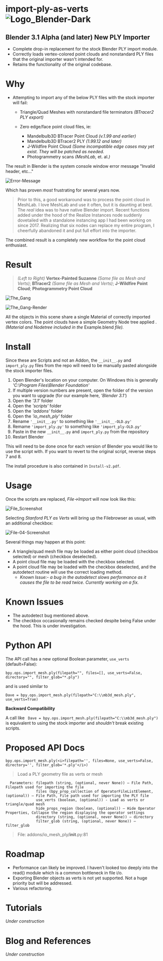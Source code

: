 # import-ply-as-verts                      ![Logo_Blender-Dark](https://user-images.githubusercontent.com/24717972/154959144-bd55fdc0-2ab9-43e4-8747-33c7465a9c8f.svg)
## Blender 3.1 Alpha (and later) New PLY Importer
<ul>
  <li>Complete drop-in replacement for the stock Blender PLY import module.</li>
  <li>Correctly loads vertex-colored point clouds and nonstandard PLY files that the original importer wasn't intended for.</li>
  <li>Retains the functionality of the original codebase.</li>
</ul>




# Why

- Attempting to import any of the below PLY files with the stock importer will fail:
  
   - Triangle/Quad Meshes with nonstandard file terminators <i>(BTracer2 PLY export)</i>
   
   - Zero edge/face point cloud files, ie:
    
     - Mandelbulb3D BTracer Point Cloud <i>(v.1.99 and earlier)</i>
     - Mandelbulb3D BTracer2 PLY <i>(1.99.12 and later)</i>
     - J-Wildfire Point Cloud    <i>(Some incompatible edge cases may yet exist.  They will be patched as needed.</i>
     - Photogrammetry scans  <i>(MeshLab,</i> et. al.<i>)</i>


 The result in Blender is the system console window error message "Invalid header, etc..."    



   ![Error-Message](https://user-images.githubusercontent.com/24717972/154848070-c59145aa-8d9e-4000-8de8-077cd3ad11f1.jpg)


Which has proven _most_ frustrating for several years now.

> Prior to this, a good workaround was to process the point cloud in MeshLab.  I love MeshLab and use it often, but it is daunting at best.  The <i>real</i> idea was to have native Blender import.
> Recent functions added under the hood of the Realize Instances node suddenly dovetailed with a standalone instancing app I had been working on since 2017.  Realizing that six nodes can replace my entire program, I cheerfully abandoned it and put full effort into the importer.

The combined result is a completely new workflow for the point cloud enthusiast.

# Result


> <i>(Left to Right)</i>
> <strong>Vertex-Painted Suzanne</strong> <i>(Same file as Mesh and Verts)</i>; <strong>BTracer2</strong> <i>(Same file as Mesh and Verts)</i>;  <strong>J-Wildfire Point Cloud</strong>; <strong>Photogrammetry Point Cloud</strong>

![The_Gang](https://user-images.githubusercontent.com/24717972/154947983-be7a2e52-a9f8-4114-b887-8933970f96c7.jpg)

![The_Gang-Render](https://user-images.githubusercontent.com/24717972/154948015-238c3d0d-43e4-4b63-a316-4f4470ce172d.jpg)

All the objects in this scene share a single Material of correctly imported vertex colors. The point clouds have a simple Geometry Node tree applied . <i>(Material and Nodetree included in the </i>Example.blend<i> file).</i>

# Install

  Since these are Scripts and not an Addon, the `__init__.py` and `import_ply.py` files from the repo will need to be manually pasted alongside the stock importer files.
  
  1. Open Blender's location on your computer.  On Windows this is generally <i>'C:\Program Files\Blender Foundation\'</i>
  2. If multiple version numbers are present, open the folder of the version you want to upgrade (for our example here, <i>'Blender 3.1'</i>)
  3. Open the <i>'3.1'</i> folder 
  4. Open the <i>'scripts'</i> folder
  5. Open the <i>'addons'</i> folder
  6. Open the <i>'io_mesh_ply'</i> folder
  7. Rename `'__init__.py'` to something like `'__init__-OLD.py'`
  8. Remame `'import_ply.py'` to something like `'import_ply-OLD.py'`
  9. Paste in the new `__init__.py` and `import_ply.py` from the repository
  10. Restart Blender
   
 This will need to be done once for each version of Blender you would like to use the script with. If you want to revert to the original script, reverse steps 7 and 8.
    
 The install procedure is also contained in `Install-v2.pdf`.   

# Usage

Once the scripts are replaced, <i>File->Import</i> will now look like this:


![File_Screenshot](https://user-images.githubusercontent.com/24717972/154866087-3e15bcbc-8537-444c-af1d-4d41c4f25a36.jpg)

  
  Selecting <i>Stanford PLY as Verts</i> will bring up the Filebrowser as usual, with an additional checkbox:
  

![File-04-Screenshot](https://user-images.githubusercontent.com/24717972/155117073-40b5fb08-35a9-4ca9-8b42-32438515e98c.jpg)

Several things may happen at this point:
  - A triangle/quad mesh file may be loaded as either point cloud (checkbox selected) or mesh (checkbox deselected).
  - A point cloud file may be loaded with the checkbox selected.
  - A point cloud file may be loaded with the checkbox deselected, and the autodetect routine will use the correct loading method.
    - <i>Known Issue:- a bug in the autodetect slows performance as it causes the file to be read twice.  Currently working on a fix.</i>


# Known Issues

   - The autodetect bug mentioned above.
   - The checkbox occasionally remains checked despite being False under the hood.  This is under investigation. 

# Python API
  
  The API call has a new optional Boolean parameter, `use_verts` (default=False):
  
   `bpy.ops.import_mesh.ply(filepath="", files=[], use_verts=False, directory="", filter_glob="*.ply")`
   
  and is used similar to
      
   `Dave = bpy.ops.import_mesh.ply(filepath="C:\\mb3d_mesh.ply", use_verts=True)`  
   
   <strong>Backward Compatibility</strong>
   
   A call like 
    ` Dave = bpy.ops.import_mesh.ply(filepath="C:\\mb3d_mesh.ply")` 
   is equivalent to using the stock importer and <i>shouldn't</i> break existing scripts.
    
    
    
# Proposed API Docs

   `bpy.ops.import_mesh.ply(<i>filepath='', files=None, use_verts=False, directory='', filter_glob='*.ply'</i>)`
   
  > Load a PLY geometry file as verts or mesh
    
      Parameters: filepath (string, (optional, never None)) – File Path, Filepath used for importing the file
                  files (bpy_prop_collection of OperatorFileListElement, (optional)) – File Path, File path used for importing the PLY file
                  use_verts (boolean, (optional)) - Load as verts or triangle/quad mesh
                  hide_props_region (boolean, (optional)) – Hide Operator Properties, Collapse the region displaying the operator settings
                  directory (string, (optional, never None)) – directory
                  filter_glob (string, (optional, never None)) – filter_glob
  
  >   File: addons/io_mesh_ply/__init__.py:81


# Roadmap

   - Performance can likely be improved.  I haven't looked too deeply into the read() module which is a common bottleneck in file i/o.
   - Exporting Blender objects as verts is not yet supported.  Not a huge priority but will be addressed.
   - Various refactoring.
    
# Tutorials
  <i>Under construction</i>

# Blog and References
  <i>Under construction</i>
